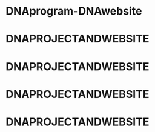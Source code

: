 # DNAprogram-DNAwebsite
# DNAPROJECTANDWEBSITE
# DNAPROJECTANDWEBSITE
# DNAPROJECTANDWEBSITE
# DNAPROJECTANDWEBSITE
